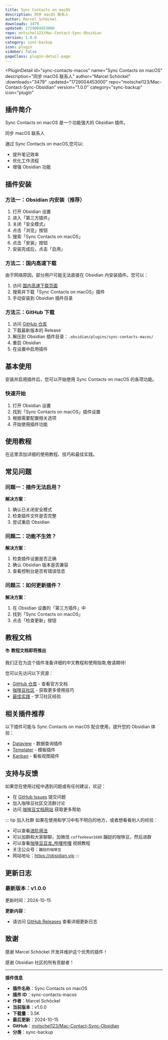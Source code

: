 ```yaml
---
title: Sync Contacts on macOS
description: 同步 macOS 联系人
author: Marcel Schöckel
downloads: 3479
updated: 1729004453000
repo: motschel123/Mac-Contact-Sync-Obsidian
version: 1.0.0
category: sync-backup
icon: plugin
sidebar: false
pageClass: plugin-detail-page
---
```


<PluginDetail
  id="sync-contacts-macos"
  name="Sync Contacts on macOS"
  description="同步 macOS 联系人"
  author="Marcel Schöckel"
  :downloads="3479"
  :updated="1729004453000"
  repo="motschel123/Mac-Contact-Sync-Obsidian"
  version="1.0.0"
  category="sync-backup"
  icon="plugin"
>

<!-- AUTO_GENERATED_START -->
## 插件简介

Sync Contacts on macOS 是一个功能强大的 Obsidian 插件。

同步 macOS 联系人

通过 Sync Contacts on macOS,您可以:

- 提升笔记效率
- 优化工作流程
- 增强 Obsidian 功能

<!-- AUTO_GENERATED_END -->

<!-- AUTO_GENERATED_START -->
## 插件安装

### 方法一：Obsidian 内安装（推荐）

1. 打开 Obsidian 设置
2. 进入「第三方插件」
3. 关闭「安全模式」
4. 点击「浏览」按钮
5. 搜索「Sync Contacts on macOS」
6. 点击「安装」按钮
7. 安装完成后，点击「启用」

### 方法二：国内高速下载

由于网络原因，部分用户可能无法直接在 Obsidian 内安装插件。您可以：

1. 访问 [国内高速下载页面](/zh/documentation/obsidian-plugins-download.html)
2. 搜索并下载「Sync Contacts on macOS」插件
3. 手动安装到 Obsidian 插件目录

### 方法三：GitHub 下载

1. 访问 [GitHub 仓库](https://github.com/motschel123/Mac-Contact-Sync-Obsidian)
2. 下载最新版本的 Release
3. 解压到 Obsidian 插件目录：`.obsidian/plugins/sync-contacts-macos/`
4. 重启 Obsidian
5. 在设置中启用插件

## 基本使用

安装并启用插件后，您可以开始使用 Sync Contacts on macOS 的各项功能。

### 快速开始

1. 打开 Obsidian 设置
2. 找到「Sync Contacts on macOS」插件设置
3. 根据需要配置相关选项
4. 开始使用插件功能

<!-- AUTO_GENERATED_END -->

<!-- CUSTOM_CONTENT_START:tutorial -->
## 使用教程

在这里添加详细的使用教程、技巧和最佳实践。

<!-- CUSTOM_CONTENT_END:tutorial -->

<!-- SHARED_CONTENT_START -->
## 常见问题

### 问题一：插件无法启用？

**解决方案**：
1. 确认已关闭安全模式
2. 检查插件文件是否完整
3. 尝试重启 Obsidian

### 问题二：功能不生效？

**解决方案**：
1. 检查插件设置是否正确
2. 确认 Obsidian 版本是否兼容
3. 查看控制台是否有错误信息

### 问题三：如何更新插件？

**解决方案**：
1. 在 Obsidian 设置的「第三方插件」中
2. 找到「Sync Contacts on macOS」
3. 点击「检查更新」按钮

## 教程文档

📚 **教程文档即将推出**

我们正在为这个插件准备详细的中文教程和使用指南,敬请期待!

您可以先访问以下资源：
- [GitHub 仓库](https://github.com/motschel123/Mac-Contact-Sync-Obsidian) - 查看官方文档
- [咖啡豆社区](/zh/bases/) - 获取更多使用技巧
- [最佳实践](/zh/best-practices/) - 学习社区经验

## 相关插件推荐

以下插件可能与 Sync Contacts on macOS 配合使用，提升您的 Obsidian 体验：

- [Dataview](/zh/plugins/dataview.html) - 数据查询插件
- [Templater](/zh/plugins/templater-obsidian.html) - 模板插件
- [Kanban](/zh/plugins/obsidian-kanban.html) - 看板视图插件

## 支持与反馈

如果您在使用过程中遇到问题或有任何建议，欢迎：

- 在 [GitHub Issues](https://github.com/motschel123/Mac-Contact-Sync-Obsidian/issues) 提交问题
- 加入咖啡豆社区交流群讨论
- 访问 [咖啡豆文档网站](https://obsidian.vip) 获取更多帮助

::: tip 加入社群
如果在使用和学习中有不明白的地方，或者想看看别人的经验：
- 可以查看[进阶用法](/zh/advanced)
- 可以加群和大家聊聊，加微信 `coffeebean1688` 蹦跶的咖啡豆，然后进群
- 可以查看[咖啡豆豆龙_哔哩哔哩](https://space.bilibili.com/618777356) 视频教程
- 关注公众号：`蹦跶的咖啡豆`
- 网站地址：https://obsidian.vip
:::
<!-- SHARED_CONTENT_END -->

<!-- AUTO_GENERATED_START -->
## 更新日志

### 最新版本：v1.0.0

更新时间：2024-10-15

**更新内容**：
- 请访问 [GitHub Releases](https://github.com/motschel123/Mac-Contact-Sync-Obsidian/releases) 查看详细更新日志

## 致谢

感谢 Marcel Schöckel 开发并维护这个优秀的插件！

感谢 Obsidian 社区的所有贡献者！

---

**插件信息**
- **插件名称**：Sync Contacts on macOS
- **插件 ID**：sync-contacts-macos
- **作者**：Marcel Schöckel
- **当前版本**：v1.0.0
- **下载量**：3.5K
- **最后更新**：2024-10-15
- **GitHub**：[motschel123/Mac-Contact-Sync-Obsidian](https://github.com/motschel123/Mac-Contact-Sync-Obsidian)
- **分类**：sync-backup
<!-- AUTO_GENERATED_END -->

</PluginDetail>

